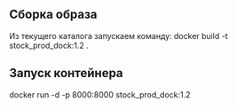 ## Сборка образа
Из текущего каталога запускаем команду:
docker build -t stock_prod_dock:1.2 .

## Запуск контейнера
docker run -d -p 8000:8000 stock_prod_dock:1.2







